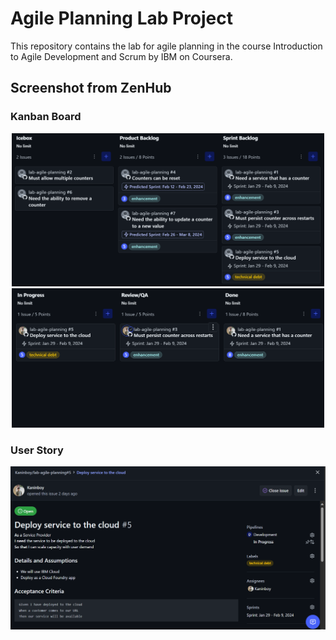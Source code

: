 # Agile Planning Lab Project
This repository contains the lab for agile planning in the course Introduction to Agile Development and Scrum by IBM on Coursera.

## Screenshot from ZenHub
### Kanban Board
<p align="center">
  <img src="/public/3.png" alt="Kanban Board 1" width="500"/>
  <img src="/public/2.png" alt="Kanban Board 2" width="500"/>
</p>

### User Story
![User Story](/public/1.png)

